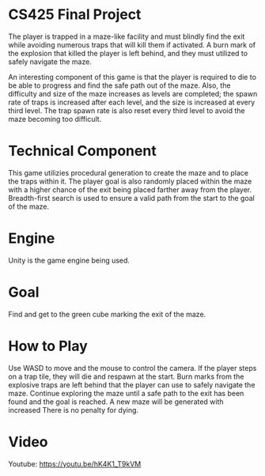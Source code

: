 # CS425 Final Project

The player is trapped in a maze-like facility and must blindly find the exit while avoiding numerous traps that will kill them if activated. A burn mark of the explosion that killed the player is left behind, and they must utilized to safely navigate the maze.

An interesting component of this game is that the player is required to die to be able to progress and find the safe path out of the maze. Also, the difficulty and size of the maze increases as levels are completed; the spawn rate of traps is increased after each level, and the size is increased at every third level. The trap spawn rate is also reset every third level to avoid the maze becoming too difficult.

# Technical Component

This game utilizies procedural generation to create the maze and to place the traps within it. The player goal is also randomly placed within the maze with a higher chance of the exit being placed farther away from the player. Breadth-first search is used to ensure a valid path from the start to the goal of the maze.

# Engine

Unity is the game engine being used.

# Goal

Find and get to the green cube marking the exit of the maze.


# How to Play

Use WASD to move and the mouse to control the camera. If the player steps on a trap tile, they will die and respawn at the start. Burn marks from the explosive traps are left behind that the player can use to safely navigate the maze. Continue exploring the maze until a safe path to the exit has been found and the goal is reached. A new maze will be generated with increased There is no penalty for dying.


# Video

Youtube: https://youtu.be/hK4K1_T9kVM
